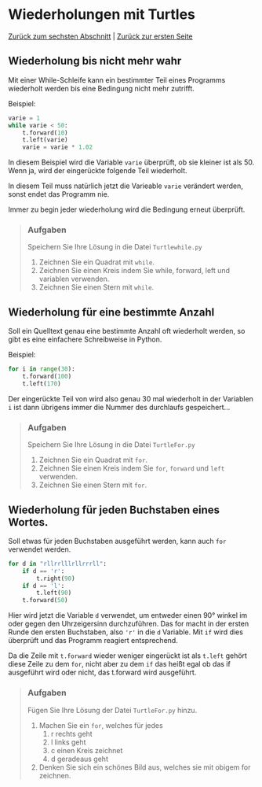 # Wiederholungen mit Turtles

[Zurück zum sechsten Abschnitt](08Turtle.md) | [Zurück zur ersten Seite](README.md)

## Wiederholung bis nicht mehr wahr

Mit einer While-Schleife kann ein bestimmter Teil eines Programms wiederholt werden bis eine Bedingung nicht mehr zutrifft.

Beispiel:

```python
varie = 1
while varie < 50:
    t.forward(10)
    t.left(varie)
    varie = varie * 1.02
```

In diesem Beispiel wird die Variable `varie` überprüft, ob sie kleiner ist als 50. Wenn ja, wird der eingerückte folgende Teil wiederholt.

In diesem Teil muss natürlich jetzt die Varieable `varie` verändert werden, sonst endet das Programm nie.

Immer zu begin jeder wiederholung wird die Bedingung erneut überprüft.

> ### Aufgaben
>
> Speichern Sie Ihre Lösung in die Datei `Turtlewhile.py`
>
> 1. Zeichnen Sie ein Quadrat mit `while`.
> 2. Zeichnen Sie einen Kreis indem Sie while, forward, left und variablen verwenden.
> 3. Zeichnen Sie einen Stern mit `while`.

## Wiederholung für eine bestimmte Anzahl

Soll ein Quelltext genau eine bestimmte Anzahl oft wiederholt werden, so gibt es eine einfachere Schreibweise in Python.

Beispiel:

```python
for i in range(30):
    t.forward(100)
    t.left(170)
```

Der eingerückte Teil von wird also genau 30 mal wiederholt in der Variablen `i` ist dann übrigens immer die Nummer des durchlaufs gespeichert...

> ### Aufgaben
>
> Speichern Sie Ihre Lösung in die Datei `TurtleFor.py`
>
> 1. Zeichnen Sie ein Quadrat mit `for`.
> 2. Zeichnen Sie einen Kreis indem Sie `for`, `forward` und `left` verwenden.
> 3. Zeichnen Sie einen Stern mit `for`.

## Wiederholung für jeden Buchstaben eines Wortes.

Soll etwas für jeden Buchstaben ausgeführt werden, kann auch `for` verwendet werden.

```python
for d in "rllrrlllrllrrrll":
    if d == 'r':
        t.right(90)
    if d == 'l':
        t.left(90)
    t.forward(50)
```

Hier wird jetzt die Variable `d` verwendet, um entweder einen 90° winkel im oder gegen den Uhrzeigersinn durchzuführen. Das for macht in der ersten Runde den ersten Buchstaben, also `'r'` in die `d` Variable. Mit `if` wird dies überprüft und das Programm reagiert entsprechend.

Da die Zeile mit `t.forward` wieder weniger eingerückt ist als `t.left` gehört diese Zeile zu dem `for`, nicht aber zu dem `if` das heißt egal ob das if ausgeführt wird oder nicht, das t.forward wird ausgeführt.

> ### Aufgaben
>
> Fügen Sie Ihre Lösung der Datei `TurtleFor.py` hinzu.
>
> 1. Machen Sie ein `for`, welches für jedes
>    1. r rechts geht
>    2. l links geht
>    3. c einen Kreis zeichnet
>    4. d geradeaus geht
> 2. Denken Sie sich ein schönes Bild aus, welches sie mit obigem for zeichnen.

